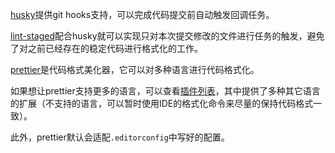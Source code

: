 [husky](https://github.com/typicode/husky)提供git hooks支持，可以完成代码提交前自动触发回调任务。

[lint-staged](https://github.com/okonet/lint-staged)配合husky就可以实现只对本次提交修改的文件进行任务的触发，避免了对之前已经存在的稳定代码进行格式化的工作。

[prettier](https://prettier.io/)是代码格式美化器，它可以对多种语言进行代码格式化。

如果想让prettier支持更多的语言，可以查看[插件列表](https://prettier.io/docs/en/plugins.html#official-plugins)，其中提供了多种其它语言的扩展（不支持的语言，可以暂时使用IDE的格式化命令来尽量的保持代码格式一致）。

此外，prettier默认会适配`.editorconfig`中写好的配置。
